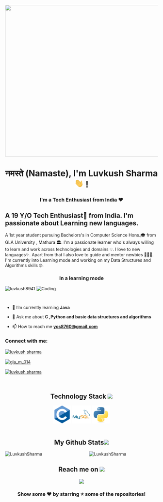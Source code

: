 <img align="top" width = "1000" height = "500" src="https://media0.giphy.com/media/LaVp0AyqR5bGsC5Cbm/giphy.gif?cid=ecf05e4794p7ty9cbsqdlp6r57wb34khcuvacdiguqo3ofm6&ep=v1_gifs_search&rid=giphy.gif&ct=g">
<h1 align="center"> नमस्ते (Namaste), I'm Luvkush Sharma <img src="https://raw.githubusercontent.com/ABSphreak/ABSphreak/master/gifs/Hi.gif" width="30px"> ! </h1>
<h3 align="center">I'm a Tech Enthusiast from India ❤</h3>
  
<h2>A 19 Y/O Tech Enthusiast🎯 from India. I'm passionate about Learning new languages.</h2>

<p>A 1st year student pursuing Bachelors's in Computer Science Hons.🎓 from GLA University , Mathura 🏛. I'm a passionate learner who's always willing to learn and work across technologies and domains 💡. I love to new languages✨. Apart from that I also love to guide and mentor newbies 👨🏻‍💻. I'm currently into Learning mode and working on my Data Structures and Algorithms skills 🤓.</p>

<h3 align="center">In a learning mode</h3>
<img align="right" alt="Coding" width="400" src="https://www.iihglobal.com/wp-content/uploads/2019/02/dcsad.gif">

<p align="left"> <img src="https://komarev.com/ghpvc/?username=luvkush8941&label=Profile%20views&color=0e75b6&style=flat" alt="luvkush8941" /> </p>

<p align="left"> <a href="https://twitter.com/" target="blank"><img src="https://img.shields.io/twitter/follow/?logo=twitter&style=for-the-badge" alt="" /></a> </p>

- 🌱 I’m currently learning **Java**

- 💬 Ask me about **C ,Python and basic data structures and algorithms**

- 📫 How to reach me **yos8760@gmail.com**

<h3 align="left">Connect with me:</h3>
<p align="left">
<a href="https://www.linkedin.com/in/luvkush-sharma-4581a3225" target="blank"><img align="center" src="https://raw.githubusercontent.com/rahuldkjain/github-profile-readme-generator/master/src/images/icons/Social/linked-in-alt.svg" alt="luvkush sharma" height="30" width="40" /></a>
  
<a href="https://www.codechef.com/users/gla_m_014" target="blank"><img align="center" src="https://cdn.jsdelivr.net/npm/simple-icons@3.1.0/icons/codechef.svg" alt="gla_m_014" height="30" width="40" /></a>
  
<a href="https://www.hackerrank.com/luvkush sharma" target="blank"><img align="center" src="https://raw.githubusercontent.com/rahuldkjain/github-profile-readme-generator/master/src/images/icons/Social/hackerrank.svg" alt="luvkush sharma" height="30" width="40" /></a>
</p>

<br>


<div align="center">
<h2 align="center">Technology Stack <img src="https://github.com/ritik307/ritik307/blob/main/images/laptop.gif" width="50"></h2> 

<img src="https://raw.githubusercontent.com/devicons/devicon/master/icons/c/c-original.svg" alt="c" width="60" height="60"/>
<img src="https://raw.githubusercontent.com/devicons/devicon/master/icons/mysql/mysql-original-wordmark.svg" alt="mysql" width="60" height="60"/> 
<img src="https://raw.githubusercontent.com/devicons/devicon/master/icons/python/python-original.svg" alt="python" width="60" height="60"/>
</div>


<br >

<h2 align="center">
  My Github Stats<img src="https://media.giphy.com/media/VgCDAzcKvsR6OM0uWg/giphy.gif" width="50">
</h2>

<img src="https://github-readme-stats.vercel.app/api?username=LuvkushSharma&show_icons=true&locale=en" alt="LuvkushSharma" width="45%" align="right"/>
<img src="https://github-readme-streak-stats.herokuapp.com/?user=LuvkushSharma&" alt="LuvkushSharma" width="45%" />

<br>

<div align="center">
<h2 align="center">Reach me on <img src="https://media0.giphy.com/media/jqNPzdTTxQfOgOqpO4/source.gif" width="50"></h2>
<a href="https://www.linkedin.com/in/luvkush-sharma-4581a3225"><img src="https://img.shields.io/badge/linkedin-%230077B5.svg?&style=for-the-badge&logo=linkedin&logoColor=white" align="center"/></a>
</div>

<div align="center">

### Show some ❤️ by starring ⭐ some of the repositories!
 
 <br/>
